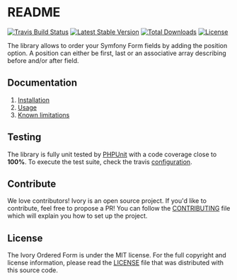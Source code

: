 # README

[![Travis Build Status](https://secure.travis-ci.org/shopsys/ordered-form.png?branch=master)](http://travis-ci.org/shopsys/ordered-form)
[![Latest Stable Version](https://poser.pugx.org/shopsys/ordered-form/v/stable.svg)](https://packagist.org/packages/shopsys/ordered-form)
[![Total Downloads](https://poser.pugx.org/shopsys/ordered-form/downloads.svg)](https://packagist.org/packages/shopsys/ordered-form)
[![License](https://poser.pugx.org/shopsys/ordered-form/license.svg)](https://packagist.org/packages/shopsys/ordered-form)

The library allows to order your Symfony Form fields by adding the position option. A position can either be first,
last or an associative array describing before and/or after field.

## Documentation

 1. [Installation](/doc/installation.md)
 2. [Usage](/doc/usage.md)
 3. [Known limitations](/doc/known_limitations.md)

## Testing

The library is fully unit tested by [PHPUnit](http://www.phpunit.de/) with a code coverage close to **100%**. To
execute the test suite, check the travis [configuration](/.travis.yml).

## Contribute

We love contributors! Ivory is an open source project. If you'd like to contribute, feel free to propose a PR! You
can follow the [CONTRIBUTING](/CONTRIBUTING.md) file which will explain you how to set up the project.

## License

The Ivory Ordered Form is under the MIT license. For the full copyright and license information, please read the
[LICENSE](/LICENSE) file that was distributed with this source code.
